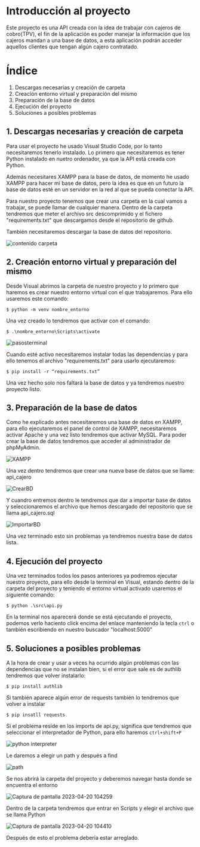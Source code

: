 # Introducción al proyecto

Este proyecto es una API creada con la idea de trabajar con cajeros de cobro(TPV), 
el fin de la aplicación es poder manejar la información que los cajeros mandan a una base de datos,
a esta aplicación podrán acceder aquellos clientes que tengan algún cajero contratado.

# Índice
1. Descargas necesarias y creación de carpeta
2. Creación entorno virtual y preparación del mismo 
3. Preparación de la base de datos
4. Ejecución del proyecto
5. Soluciones a posibles problemas


## 1. Descargas necesarias y creación de carpeta

Para usar el proyecto he usado Visual Studio Code, por lo tanto necesitaremos tenerlo instalado.
Lo primero que necesitaremos es tener Python instalado en nuetro ordenador, ya que la API está creada con Python. 

Además necesitares XAMPP para la base de datos, de momento he usado XAMPP para hacer mi base de datos, 
pero la idea es que en un futuro la base de datos esté en un servidor en la red al que se pueda conectar la API.

Para nuestro proyecto tenemos que crear una carpeta en la cual vamos a trabajar, se puede llamar de cualquier manera.
Dentro de la carpeta tendremos que meter el archivo src descomprimido y el fichero "requirements.txt" que descargamos desde el repositorio de github. 

También necesitaremos descargar la base de datos del repositorio.

![contenido carpeta](https://user-images.githubusercontent.com/113713313/233305282-74afbb1e-fd74-41d3-b432-63b4239d0460.png)

## 2. Creación entorno virtual y preparación del mismo

Desde Visual abrimos la carpeta de nuestro proyecto y lo primero que haremos es crear nuestro entorno virtual con el que trabajaremos.
Para ello usaremos este comando:
```
$ python -m venv nombre_entorno
```

Una vez creado lo tendremos que activar con el comando:
```
$ .\nombre_entorno\Scripts\activate
```

![pasosterminal](https://user-images.githubusercontent.com/113713313/233306169-5418f21c-536f-4d33-9b73-92bb29e4f1a7.png)


Cuando esté activo necesitaremos instalar todas las dependencias y para ello tenemos el archivo "requirements.txt"
para usarlo ejecutaremos:
```
$ pip install -r “requirements.txt”
```

Una vez hecho solo nos faltará la base de datos y ya tendremos nuestro proyecto listo.


## 3. Preparación de la base de datos

Como he explicado antes necesitaremos una base de datos en XAMPP, 
para ello ejecutaremos el panel de control de XAMPP, necesitaremos activar Apache y una vez listo tendremos que activar MySQL.
Para poder crear la base de datos tendremos que acceder al administrador de phpMyAdmin.

![XAMPP](https://user-images.githubusercontent.com/113713313/233298041-1ec37b4e-8c81-4b31-8a54-405bf06d6fcd.png)

Una vez dentro tendremos que crear una nueva base de datos que se llame: api_cajero

![CrearBD](https://user-images.githubusercontent.com/113713313/233298661-e120590a-313d-4504-8b9d-e9b95198ba7d.png)

Y cuandro entremos dentro le tendremos que dar a importar base de datos y seleccionaremos el archivo que hemos descargado del repositorio que se llama api_cajero.sql

![ImportarBD](https://user-images.githubusercontent.com/113713313/233298906-f899ffd4-e3ce-4e0f-8ae8-c445aeb3fbf7.png)

Una vez terminado esto sin problemas ya tendremos nuestra base de datos lista.


## 4. Ejecución del proyecto

Una vez terminados todos los pasos anteriores ya podremos ejecutar nuestro proyecto, 
para ello desde la terminal en Visual, estando dentro de la carpeta del proyecto y teniendo el entorno virtual activado usaremos el siguiente comando:
```
$ python .\src\api.py
```

En la terminal nos aparecerá donde se está ejecutando el proyecto, podemos verlo haciento click encima del enlace manteniendo la tecla `ctrl` o también 
escribiendo en nuestro buscador "localhost:5000"


## 5. Soluciones a posibles problemas

A la hora de crear y usar a veces ha ocurrido algún problemas con las dependencias que no se instalan bien, si el error que sale es de authlib
tendremos que volver instalarlo:
```
$ pip install authlib
```

Si también aparece algún error de requests también lo tendremos que volver a instalar
```
$ pip insatll requests
```

Si el problema reside en los imports de api.py, significa que tendremos que seleccionar el interpretador de Python, para ello
haremos `ctrl+shift+P`

![python interpreter](https://user-images.githubusercontent.com/113713313/233310221-22d26531-faee-4446-aad4-c9c278d4761b.png)

Le daremos a elegir un path y después a find

![path](https://user-images.githubusercontent.com/113713313/233310461-1afea973-f3c4-4383-b3a7-59b3235a8cb6.png)

Se nos abrirá la carpeta del proyecto y deberemos navegar hasta donde se encuentra el entorno

![Captura de pantalla 2023-04-20 104259](https://user-images.githubusercontent.com/113713313/233310998-5c1a637d-55cb-4ec9-b05b-379a4d36330c.png)

Dentro de la carpeta tendremos que entrar en Scripts y elegir el archivo que se llama Python

![Captura de pantalla 2023-04-20 104410](https://user-images.githubusercontent.com/113713313/233311365-9a4cfd2e-a414-403f-adc9-b3d41cd378b2.png)

Después de esto el problema debería estar arreglado.

